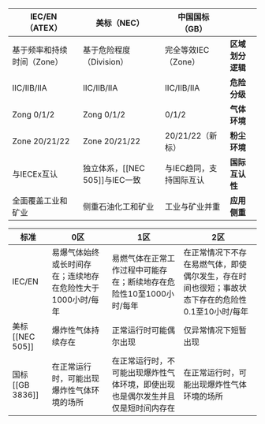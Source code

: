 
| ​​IEC/EN（ATEX）​ | 美标（NEC）​               | 中国国标（GB）​     |             |
| --------------- | ---------------------- | ------------- | ----------- |
| 基于频率和持续时间（Zone） | 基于危险程度（Division）       | 完全等效IEC（Zone） | **区域划分逻辑**​ |
| IIC/IIB/IIA     | IIC/IIB/IIA            | ⅡC/ⅡB/ⅡA      | ​​**危险分级**​ |
| Zong 0/1/2      | Zong 0/1/2             | 0/1/2         | **气体环境​​**  |
| Zone 20/21/22   | Zone 20/21/22          | 20/21/22（新标）  | **粉尘环境**    |
| 与IECEx互认        | 独立体系，[[NEC 505]]与IEC一致 | 与IEC趋同，支持国际互认 | **国际互认性​**  |
| 全面覆盖工业和矿业       | 侧重石油化工和矿业              | 工业与矿业并重       | ​​**应用侧重​** |


| 标准                | 0区                               | 1区                                       | 2区                                                  |
| ----------------- | -------------------------------- | ---------------------------------------- | --------------------------------------------------- |
| IEC/EN            | 易爆气体始终或长时间存在；连续地存在危险性大于1000小时/每年 | 易燃气体在正常工作过程中可能存在；断续地存在危险性10至1000小时/每年    | 在正常情况下不存在易燃气体，即使偶尔发生，存在时间也很短；事故状态下存在的危险性0.1至10小时/每年 |
| 美标[[NEC 505]]     | 爆炸性气体持续存在                        | 正常运行时可能偶尔出现                              | 仅异常情况下短暂出现                                          |
| 国标<br>[[GB 3836]] | 在正常运行时，可能出现爆炸性气体环境的场所            | 在正常运行时，不可能出现爆炸性气体环境，即使出现也是偶尔发生并且仅是短时间内存在 | 在正常运行时，可能出现爆炸性气体环境的场所                               |
